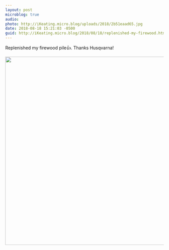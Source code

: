 ```yaml
---
layout: post
microblog: true
audio: 
photo: http://iKeating.micro.blog/uploads/2018/2b51eaad65.jpg
date: 2018-08-18 15:21:03 -0500
guid: http://iKeating.micro.blog/2018/08/18/replenished-my-firewood.html
---
```

Replenished my firewood pile👍. Thanks Husqvarna!

<img src="http://iKeating.micro.blog/uploads/2018/2b51eaad65.jpg" width="600" height="600" />
